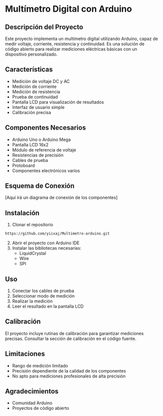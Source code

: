 # Multímetro Digital con Arduino

## Descripción del Proyecto
Este proyecto implementa un multímetro digital utilizando Arduino, capaz de medir voltaje, corriente, resistencia y continuidad. Es una solución de código abierto para realizar mediciones eléctricas básicas con un dispositivo personalizado.

## Características
- Medición de voltaje DC y AC
- Medición de corriente
- Medición de resistencia
- Prueba de continuidad
- Pantalla LCD para visualización de resultados
- Interfaz de usuario simple
- Calibración precisa

## Componentes Necesarios
- Arduino Uno o Arduino Mega
- Pantalla LCD 16x2
- Módulo de referencia de voltaje
- Resistencias de precisión
- Cables de prueba
- Protoboard
- Componentes electrónicos varios

## Esquema de Conexión
[Aquí irá un diagrama de conexión de los componentes]

## Instalación
1. Clonar el repositorio
```bash
https://github.com/yiixaj/Multimetro-arduino.git
```

2. Abrir el proyecto con Arduino IDE
3. Instalar las bibliotecas necesarias:
   - LiquidCrystal
   - Wire
   - SPI

## Uso
1. Conectar los cables de prueba
2. Seleccionar modo de medición
3. Realizar la medición
4. Leer el resultado en la pantalla LCD

## Calibración
El proyecto incluye rutinas de calibración para garantizar mediciones precisas. Consultar la sección de calibración en el código fuente.

## Limitaciones
- Rango de medición limitado
- Precisión dependiente de la calidad de los componentes
- No apto para mediciones profesionales de alta precisión

## Agradecimientos
- Comunidad Arduino
- Proyectos de código abierto
